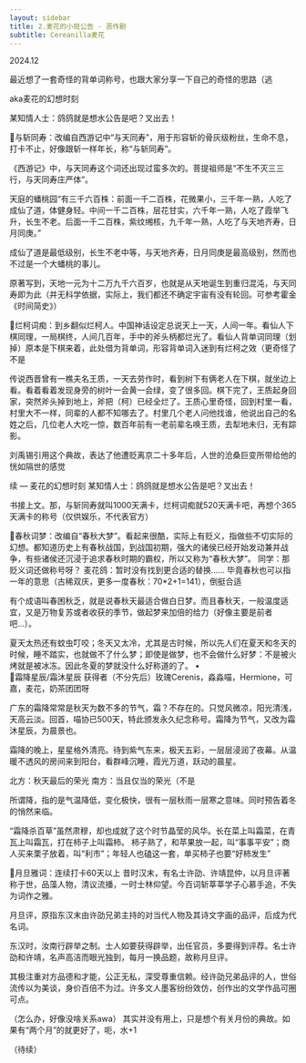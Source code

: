 ```yaml
---
layout: sidebar
title: 2.麦花的小班公告 - 恶作剧
subtitle: Cereanilla麦花
---
```

2024.12

最近想了一套奇怪的背单词称号，也跟大家分享一下自己的奇怪的思路（逃

aka麦花的幻想时刻

某知情人士：鸽鸽就是想水公告是吧？叉出去！

💜与斩同寿：改编自西游记中“与天同寿”，用于形容斩的骨灰级粉丝，生命不息，打卡不止，好像跟斩一样年长，称“与斩同寿”。

《西游记》中，与天同寿这个词还出现过蛮多次的。菩提祖师是“不生不灭三三行，与天同寿庄严体”。

天庭的蟠桃园“有三千六百株：前面一千二百株，花微果小，三千年一熟，人吃了成仙了道，体健身轻。中间一千二百株，层花甘实，六千年一熟，人吃了霞举飞升，长生不老。后面一千二百株，紫纹缃核，九千年一熟，人吃了与天地齐寿，日月同庚。”

成仙了道是最低级别，长生不老中等，与天地齐寿，日月同庚是最高级别，然而也不过是一个大蟠桃的事儿。

原著写到，天地一元为十二万九千六百岁，也就是从天地诞生到重归混沌，与天同寿即为此（并无科学依据，实际上，我们都还不确定宇宙有没有轮回。可参考霍金《时间简史》）


🧡烂柯词痴：到乡翻似烂柯人。中国神话设定总说天上一天，人间一年。看仙人下棋同理，一局棋终，人间几百年，手中的斧头柄都烂光了。看仙人背单词同理（划掉）原本是下棋来着，此处借为背单词，形容背单词入迷到有烂柯之效（更奇怪了不是

传说西晋曾有一樵夫名王质，一天去劳作时，看到树下有俩老人在下棋，就坐边上看。看着看着发现身旁的树叶一会黄一会绿，变了很多回。棋下完了，王质起身回家，突然斧头掉到地上，斧把（柯）已经全烂了。王质心里奇怪，回到村里一看，村里大不一样，同辈的人都不知哪去了。村里几个老人问他找谁，他说出自己的名姓之后，几位老人大吃一惊，数百年前有一老前辈名唤王质，去犁地未归，无有踪影。

刘禹锡引用这个典故，表达了他遭贬离京二十多年后，人世的沧桑巨变所带给他的恍如隔世的感觉


续 — 麦花的幻想时刻
某知情人士：鸽鸽就是想水公告是吧？叉出去！

书接上文。那，与斩同寿就叫1000天满卡，烂柯词痴就520天满卡吧，再想个365天满卡的称号（仅供娱乐，不代表官方）

💛春秋词梦：改编自“春秋大梦”。看起来很酷，实际上有贬义，指做些不切实际的幻想。都知道历史上有春秋战国，到战国初期，强大的诸侯已经开始发动兼并战争，有些诸侯还沉浸于追求春秋时期的霸权，所以又称为“春秋大梦”。
同学：那贬义词还做称号呀？
麦花鸽：暂时没有找到更合适的替换……
毕竟春秋也可以指一年的意思（古稀双庆，更多一度春秋：70*2+1=141），倒挺合适


有个成语叫春困秋乏，就是说春秋天最适合做白日梦。而且春秋天，一般温度适宜，又是万物复苏或者收获的季节，做起梦来加倍的给力（好像主要是前者吧…）。

夏天太热还有蚊虫叮咬；冬天又太冷，尤其是古时候，所以先人们在夏天和冬天的时候，睡不踏实，也就做不了什么梦；即使是做梦，也不会做什么好梦：不是被火烤就是被冰冻。因此冬夏的梦就没什么好称道的了。
•	
🌟霜降星辰/霜沐星辰
获得者（不分先后）玫瑰Cerenis，淼淼喵，Hermione，可嘉，麦花，奶茶团团呀

广东的霜降常常是秋天为数不多的节气，霜？不存在的。只觉风微凉，阳光清浅，天高云淡。回首，喵协已500天，特此颁发永久纪念称号。霜降为节气，又改为霜沐星辰，为晨景也。

霜降的晚上，星星格外清亮。待到紫气东来，极天五彩，一层层浸润了夜幕。从温暖不透风的房间来到阳台，看群峰沉睡，霞光万道，跃动的晨星。

北方：秋天最后的荣光
南方：当且仅当的荣光（不是

所谓降，指的是气温降低，变化极快，很有一层秋雨一层寒之意味。同时预告着冬的悄然来临。

“霜降杀百草”虽然肃穆，却也成就了这个时节晶莹的风华。长在菜上叫霜菜，在青瓦上叫霜瓦，打在柿子上叫霜柿。
柿子熟了，和苹果放一起，叫“事事平安”；商人买来栗子放着，叫“利市”；年轻人也磕这一套，单买柿子也要“好柿发生”

🌠月旦雅词：连续打卡60天以上
昔时汉末，有名士许劭、许靖昆仲，以月旦评著称于世，品藻人物，清议流播，一时士林仰望。今百词斩莘莘学子心慕手追，不失为词作之雅。

月旦评，原指东汉末由许劭兄弟主持的对当代人物及其诗文字画的品评，后成为代名词。

东汉时，汝南行辟举之制。士人如要获得辟举，出任官员，多要得到评荐。名士许劭和许靖，名声高洁而眼光独到，每月一换品题，故称月旦评。

其极注重对方品德和才能，公正无私，深受尊重信赖。经许劭兄弟品评的人，世俗流传以为美谈，身价百倍不为过。许多文人墨客纷纷效仿，创作出的文学作品可圈可点。


（怎么办，好像没啥关系awa）
其实并没有用上，只是想个有关月份的典故。如果有“两个月”的就更好了，呃，水+1

（待续）